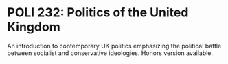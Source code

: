 # POLI 232: Politics of the United Kingdom

An introduction to contemporary UK politics emphasizing the political battle between socialist and conservative ideologies. Honors version available.